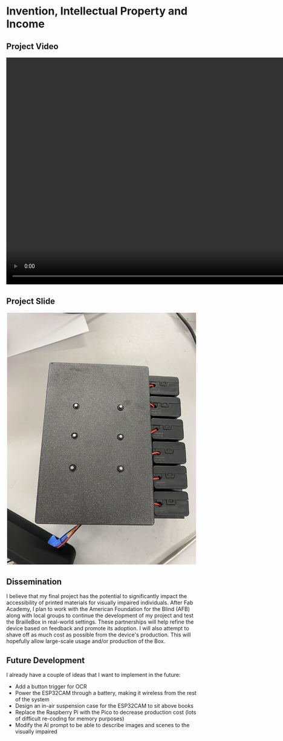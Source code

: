 # Invention, Intellectual Property and Income

## Project Video

<center>
<video width="900" height="600" controls><source src="../../../presentation.mp4" type="video/mp4" /></video>
</center>

## Project Slide

<center>
<img src="../../../presentation.png" alt="Richard Shan - Fab Academy 2024 Final Project" width="500"/>
</center>

## Dissemination

I believe that my final project has the potential to significantly impact the accessibility of printed materials for visually impaired individuals. After Fab Academy, I plan to work with the American Foundation for the Blind (AFB) along with local groups to continue the development of my project and test the BrailleBox in real-world settings. These partnerships will help refine the device based on feedback and promote its adoption. I will also attempt to shave off as much cost as possible from the device's production. This will hopefully allow large-scale usage and/or production of the Box.

## Future Development

I already have a couple of ideas that I want to implement in the future:

 - Add a button trigger for OCR
 - Power the ESP32CAM through a battery, making it wireless from the rest of the system
 - Design an in-air suspension case for the ESP32CAM to sit above books
 - Replace the Raspberry Pi with the Pico to decrease production cost (lots of difficult re-coding for memory purposes)
 - Modify the AI prompt to be able to describe images and scenes to the visually impaired
